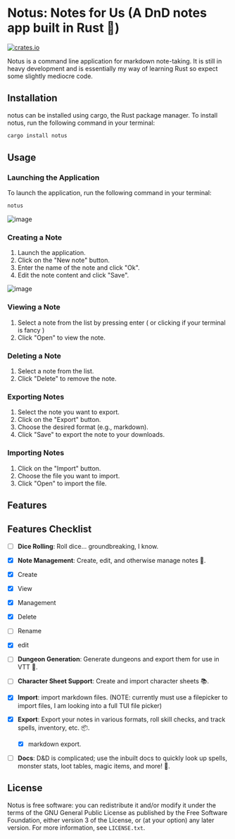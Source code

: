 # Notus: Notes for Us (A DnD notes app built in Rust 🦀)
[![crates.io](https://img.shields.io/crates/v/notus?logo=rust&logoColor=white&style=flat-square)](https://crates.io/crates/notus)

Notus is a command line application for markdown note-taking. It is still in heavy development and is essentially my way of learning Rust so expect some slightly mediocre code.

## Installation
notus can be installed using cargo, the Rust package manager. To install notus, run the following command in your terminal:

```bash
cargo install notus
```

## Usage
### Launching the Application
To launch the application, run the following command in your terminal:

```bash
notus
```
![image](https://github.com/user-attachments/assets/a78d207b-ff00-4fe2-847a-6c2a5934bafd)

### Creating a Note
1. Launch the application.
2. Click on the "New note" button.
3. Enter the name of the note and click "Ok".
4. Edit the note content and click "Save".

![image](https://github.com/user-attachments/assets/0329c410-bb6c-4b67-8758-9ad512cb58f6)

### Viewing a Note
1. Select a note from the list by pressing enter ( or clicking if your terminal is fancy )
2. Click "Open" to view the note.

### Deleting a Note
1. Select a note from the list.
2. Click "Delete" to remove the note.

### Exporting Notes
1. Select the note you want to export.
2. Click on the "Export" button.
3. Choose the desired format (e.g., markdown).
4. Click "Save" to export the note to your downloads.
### Importing Notes
1. Click on the "Import" button.
2. Choose the file you want to import.
3. Click "Open" to import the file.



## Features

## Features Checklist

- [ ] **Dice Rolling**: Roll dice... groundbreaking, I know.
- [x] **Note Management**: Create, edit, and otherwise manage notes 📝.
- [x] Create
- [x] View
- [x] Management
-  [x] Delete
-  [ ] Rename
- [x] edit


- [ ] **Dungeon Generation**: Generate dungeons and export them for use in VTT 🏰.

- [ ] **Character Sheet Support**: Create and import character sheets 📚.
- [x] **Import**: import markdown files. (NOTE: currently must use a filepicker to import files, I am looking into a full TUI file picker)
- [x] **Export**: Export your notes in various formats, roll skill checks, and track spells, inventory, etc. 📦.
    - [x] markdown export.

- [ ] **Docs**: D&D is complicated; use the inbuilt docs to quickly look up spells, monster stats, loot tables, magic items, and more! 📖.


## License

Notus is free software: you can redistribute it and/or modify it under the terms of the GNU General Public License as published by the Free Software Foundation, either version 3 of the License, or (at your option) any later version. For more information, see `LICENSE.txt`.
